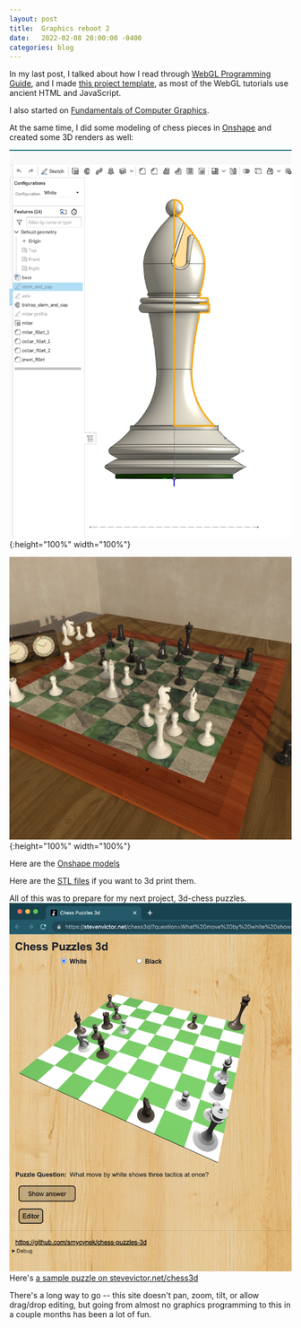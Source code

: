 ```yaml
---
layout: post
title:  Graphics reboot 2
date:   2022-02-08 20:00:00 -0400
categories: blog
---
```

In my last post, I talked about how I read through [WebGL Programming Guide](https://www.amazon.com/WebGL-Programming-Guide-Interactive-Graphics/dp/0321902920/ref=sr_1_3?crid=3G6M77ZE1F2UY&keywords=programming+webgl&qid=1641390115&sprefix=programming+webgl%2Caps%2C50&sr=8-3), and I made [this project template](https://stevenvictor.net/glta/), as most of the WebGL tutorials use ancient HTML and JavaScript.

I also started on [Fundamentals of Computer Graphics](https://www.amazon.com/Fundamentals-Computer-Graphics-Steve-Marschner/dp/0367505037/ref=sr_1_1?keywords=fundamentals+of+computer+graphics&qid=1641390177&sprefix=fundamentals+of+computer%2Caps%2C76&sr=8-1).

At the same time, I did some modeling of chess pieces in [Onshape](https://cad.onshape.com) and created some 3D renders as well:

![Onshape model](/assets/images/Onshape_model_bishop.png){:height="100%" width="100%"}

![Kasparov vs Deep Blue](/assets/images/kasparov_vs_deep_blue.png){:height="100%" width="100%"}

Here are the [Onshape models](https://cad.onshape.com/documents/1ac43c0042a8a0544e84feed/w/276b025152b1f726b298cef5/e/c3193025dfaf1a651f190a93?configuration=List_bGoI1y3jF0OqLo%3DPosition&renderMode=0&uiState=627c56b1bac013545b5857c4)

Here are the [STL files](https://stevenvictor.net/chess_stl/) if you want to 3d print them.

All of this was to prepare for my next project, 3d-chess puzzles.
![Screen shot](/assets/images/chess_puzzles_3d_screen.png)
Here's [a sample puzzle on stevevictor.net/chess3d](https://stevenvictor.net/chess3d/?question=What%20move%20by%20white%20shows%20three%20tactics%20at%20once%3F&answer=Os6:%20%20Qvfpbirerq%20nggnpx,%20sbex,%20naq%20qbhoyr%20purpx&data=wKh1,bNf1,wPh2,wPg2,wRh3,wNb3,bBc3,wBh4,bBa4,bPb4,wPc5,bRb5,bPb6,bPa7,bPf7,bKh8&editMode=true)

There's a long way to go -- this site doesn't pan, zoom, tilt, or allow drag/drop editing, but going from almost no graphics programming to this in a couple months has been a lot of fun.

